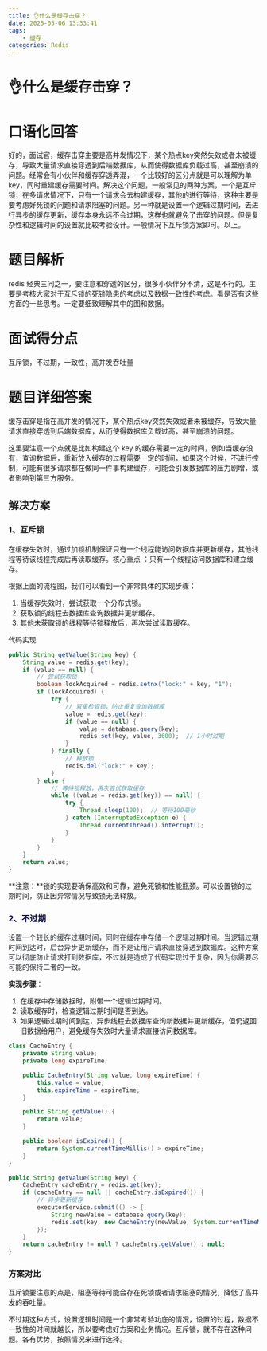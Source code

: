 ```yaml
---
title: 👌什么是缓存击穿？
date: 2025-05-06 13:33:41
tags:
	- 缓存
categories: Redis
---
```


# 👌什么是缓存击穿？


# 口语化回答
好的，面试官，缓存击穿主要是高并发情况下，某个热点key突然失效或者未被缓存，导致大量请求直接穿透到后端数据库，从而使得数据库负载过高，甚至崩溃的问题。经常会有小伙伴和缓存穿透弄混，一个比较好的区分点就是可以理解为单 key，同时重建缓存需要时间。解决这个问题，一般常见的两种方案，一个是互斥锁，在多请求情况下，只有一个请求会去构建缓存，其他的进行等待，这种主要是要考虑好死锁的问题和请求阻塞的问题。另一种就是设置一个逻辑过期时间，去进行异步的缓存更新，缓存本身永远不会过期，这样也就避免了击穿的问题。但是复杂性和逻辑时间的设置就比较考验设计。一般情况下互斥锁方案即可。以上。

# 题目解析
redis 经典三问之一，要注意和穿透的区分，很多小伙伴分不清，这是不行的。主要是考核大家对于互斥锁的死锁隐患的考虑以及数据一致性的考虑。看是否有这些方面的一些思考。一定要细致理解其中的图和数据。

# 面试得分点
互斥锁，不过期，一致性，高并发吞吐量

# 题目详细答案
缓存击穿是指在高并发的情况下，某个热点key突然失效或者未被缓存，导致大量请求直接穿透到后端数据库，从而使得数据库负载过高，甚至崩溃的问题。

这里要注意一个点就是比如构建这个 key 的缓存需要一定的时间，例如当缓存没有，查询数据后，重新放入缓存的过程需要一定的时间，如果这个时候，不进行控制，可能有很多请求都在做同一件事构建缓存，可能会引发数据库的压力剧增，或者影响到第三方服务。

## 解决方案
### 1、互斥锁
在缓存失效时，通过加锁机制保证只有一个线程能访问数据库并更新缓存，其他线程等待该线程完成后再读取缓存。核心重点 ：只有一个线程访问数据库和建立缓存。


根据上面的流程图，我们可以看到一个非常具体的实现步骤：

1. 当缓存失效时，尝试获取一个分布式锁。
2. 获取锁的线程去数据库查询数据并更新缓存。
3. 其他未获取锁的线程等待锁释放后，再次尝试读取缓存。

代码实现

```java
public String getValue(String key) {
    String value = redis.get(key);
    if (value == null) {
        // 尝试获取锁
        boolean lockAcquired = redis.setnx("lock:" + key, "1");
        if (lockAcquired) {
            try {
                // 双重检查锁，防止重复查询数据库
                value = redis.get(key);
                if (value == null) {
                    value = database.query(key);
                    redis.set(key, value, 3600);  // 1小时过期
                }
            } finally {
                // 释放锁
                redis.del("lock:" + key);
            }
        } else {
            // 等待锁释放，再次尝试获取缓存
            while ((value = redis.get(key)) == null) {
                try {
                    Thread.sleep(100);  // 等待100毫秒
                } catch (InterruptedException e) {
                    Thread.currentThread().interrupt();
                }
            }
        }
    }
    return value;
}
```

**注意：**锁的实现要确保高效和可靠，避免死锁和性能瓶颈。可以设置锁的过期时间，防止因异常情况导致锁无法释放。

### <font style="color:rgb(5, 7, 59);background-color:rgb(253, 253, 254);">2、不过期</font>
<font style="color:rgb(36, 41, 47);">设置一个较长的缓存过期时间，同时在缓存中存储一个逻辑过期时间。当逻辑过期时间到达时，后台异步更新缓存，而不是让用户请求直接穿透到数据库。这种方案可以彻底防止请求打到数据库，不过就是造成了代码实现过于复杂，因为你需要尽可能的保持二者的一致。</font>

**实现步骤**：

1. 在缓存中存储数据时，附带一个逻辑过期时间。
2. 读取缓存时，检查逻辑过期时间是否到达。
3. 如果逻辑过期时间到达，异步线程去数据库查询新数据并更新缓存，但仍返回旧数据给用户，避免缓存失效时大量请求直接访问数据库。

```java
class CacheEntry {
    private String value;
    private long expireTime;

    public CacheEntry(String value, long expireTime) {
        this.value = value;
        this.expireTime = expireTime;
    }

    public String getValue() {
        return value;
    }

    public boolean isExpired() {
        return System.currentTimeMillis() > expireTime;
    }
}

public String getValue(String key) {
    CacheEntry cacheEntry = redis.get(key);
    if (cacheEntry == null || cacheEntry.isExpired()) {
        // 异步更新缓存
        executorService.submit(() -> {
            String newValue = database.query(key);
            redis.set(key, new CacheEntry(newValue, System.currentTimeMillis() + 3600 * 1000));  // 1小时逻辑过期
        });
    }
    return cacheEntry != null ? cacheEntry.getValue() : null;
}
```

### 方案对比
互斥锁要注意的点是，阻塞等待可能会存在死锁或者请求阻塞的情况，降低了高并发的吞吐量。

不过期这种方式，设置逻辑时间是一个非常考验功底的情况，设置的过程，数据不一致性的时间就越长，所以要考虑好方案和业务情况。互斥锁，就不存在这种问题。各有优势，按照情况来进行选择。
